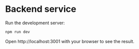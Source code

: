 # Backend service

Run the development server:

```bash
npm run dev
```

Open http://localhost:3001 with your browser to see the result.